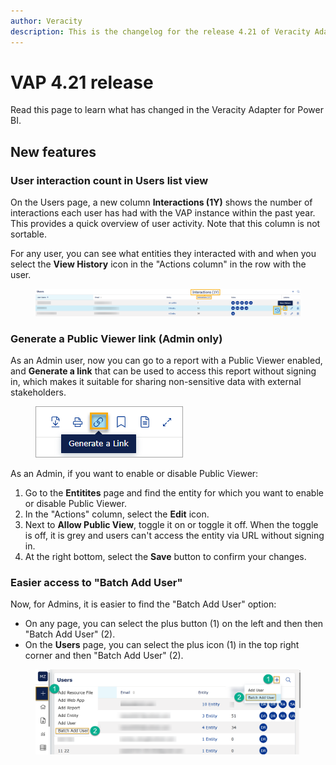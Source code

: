 ```yaml
---
author: Veracity
description: This is the changelog for the release 4.21 of Veracity Adapter for Power BI (VAP).
---
```

# VAP 4.21 release

Read this page to learn what has changed in the Veracity Adapter for Power BI. 

## New features

### User interaction count in Users list view
On the Users page, a new column **Interactions (1Y)** shows the number of interactions each user has had with the VAP instance within the past year. This provides a quick overview of user activity. Note that this column is not sortable.

For any user, you can see what entities they interacted with and when you select the **View History** icon in the "Actions column" in the row with the user.
<figure>
	<img src="assets/vap-user-interactions.png"/>
</figure>

### Generate a Public Viewer link (Admin only)
As an Admin user, now you can go to a report with a Public Viewer enabled, and **Generate a link** that can be used to access this report without signing in, which makes it suitable for sharing non-sensitive data with external stakeholders.
<figure>
	<img src="assets/generate-link.png"/>
</figure>

As an Admin, if you want to enable or disable Public Viewer: 
1. Go to the **Entitites** page and find the entity for which you want to enable or disable Public Viewer.
1. In the "Actions" column, select the **Edit** icon.
1. Next to **Allow Public View**, toggle it on or toggle it off. When the toggle is off, it is grey and users can't access the entity via URL without signing in.
1. At the right bottom, select the **Save** button to confirm your changes.

### Easier access to "Batch Add User"
Now, for Admins, it is easier to find the  "Batch Add User" option:
* On any page, you can select the plus button (1) on the left and then then "Batch Add User" (2).
* On the **Users** page, you can select the plus icon (1) in the top right corner and then "Batch Add User" (2).

<figure>
	<img src="assets/batch-add-users.png"/>
</figure>